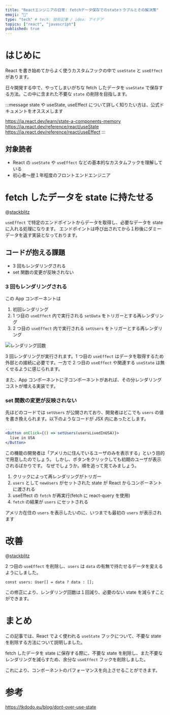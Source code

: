 ```yaml
---
title: "Reactエンジニアの日常: fetchデータ保存でのstateトラブルとその解決策"
emoji: "🐥"
type: "tech" # tech: 技術記事 / idea: アイデア
topics: ["react", "javascript"]
published: true
---
```


# はじめに

React を書き始めてからよく使うカスタムフックの中で `useState` と `useEffect` があります。

日々開発する中で、やってしまいがちな fetch したデータを `useState` で保存する方法。この中に含まれた不要な `state` の削除を目指します。

:::message
state や useState, useEffect について詳しく知りたい方は、公式ドキュメントをオススメします

https://ja.react.dev/learn/state-a-components-memory
https://ja.react.dev/reference/react/useState
https://ja.react.dev/reference/react/useEffect
:::

## 対象読者

- React の `useState` や `useEffect` などの基本的なカスタムフックを理解している
- 初心者〜歴１年程度のフロントエンドエンジニア

# fetch したデータを state に持たせる

@[stackblitz](https://stackblitz.com/edit/stackblitz-starters-4l9wer?embed=1&file=src%2FApp.tsx)

`useEffect` で特定のエンドポイントからデータを取得し、必要なデータを state に入れる処理になります。
エンドポイントは呼び出されてから１秒後にダミーデータを返す実装となっております。

## コードが抱える課題

- 3 回もレンダリングされる
- set 関数の変更が反映されない

### 3 回もレンダリングされる

この App コンポーネントは

1. 初回レンダリング
2. 1 つ目の `useEffect` 内で実行される `setData` をトリガーとする再レンダリング
3. 2 つ目の `useEffect` 内で実行される `setUsers` をトリガーとする再レンダリング

![レンダリング回数](https://storage.googleapis.com/zenn-user-upload/406433d67e39-20231219.png)

3 回レンダリングが実行されます。1 つ目の `useEffect` はデータを取得するため外部との接続に必要です。一方で 2 つ目の `useEffect` や関連する `useState` は無くせるように感じられます。

また、App コンポーネントに子コンポーネントがあれば、その分レンダリングコストが増える実装です。

### set 関数の変更が反映されない

先ほどのコードでは `setUsers` が公開されており、開発者はどこでも `users` の値を書き換えられます。以下のようなコードが JSX 内にあったとします。

```jsx
...
<Button onClick={() => setUsers(usersLivedInUSA)}>
  live in USA
</Button>
```

この機能の開発者は「アメリカに住んでいるユーザのみを表示する」という目的で用意したのでしょう。
しかし、ボタンをクリックしても初期のユーザが表示されるばかりです。
なぜでしょうか。順を追って見てみましょう。

1. クリックによって再レンダリングがトリガー
2. `users` として `newUsers` がセットされた state が React からコンポーネントに渡される
3. useEffect の `fetch` が再実行(fetch に react-query を使用)
4. `fetch` の結果が `users` にセットされる

アメリカ在住の `users` を表示したいのに、いつまでも最初の `users` が表示されます

# 改善

@[stackblitz](https://stackblitz.com/edit/stackblitz-starters-nettjd?file=src%2FApp.tsx)

2 つ目の `useEffect` を削除し、`users` は `data` の有無で持たせるデータを変えるようにしました。

```tsx
const users: User[] = data ? data : [];
```

この修正により、レンダリング回数は１回減り、必要のない state を減らすことができます。

# まとめ

この記事では、React でよく使われる `useState` フックについて、不要な state を削除する方法について説明しました。

fetch したデータを state に保存する際に、不要な state を削除し、また不要なレンダリングを減らすため、余分な `useEffect` フックを削除しました。

これにより、コンポーネントのパフォーマンスを向上させることができます。

# 参考

https://tkdodo.eu/blog/dont-over-use-state
